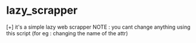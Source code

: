 # lazy_scrapper
[+] it's a simple lazy web scrapper 
NOTE : you cant change anything using this script (for eg : changing the name of the attr)
